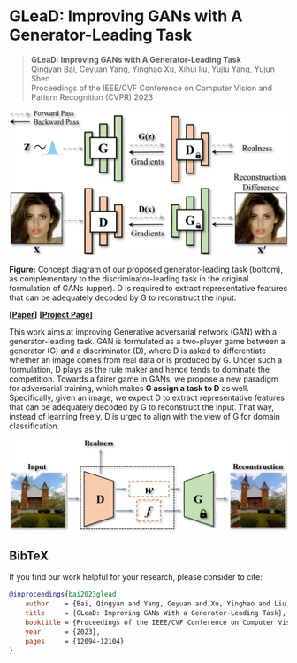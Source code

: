 # GLeaD: Improving GANs with A Generator-Leading Task

> **GLeaD: Improving GANs with A Generator-Leading Task** <br>
> Qingyan Bai, Ceyuan Yang, Yinghao Xu, Xihui liu, Yujiu Yang, Yujun Shen <br>
> Proceedings of the IEEE/CVF Conference on Computer Vision and Pattern Recognition (CVPR) 2023

<div align=center>
<img src="./docs/assets/teaser.png" width=750px>
</div>


**Figure:** Concept diagram of our proposed generator-leading
task (bottom), as complementary to the discriminator-leading task
in the original formulation of GANs (upper). D is required to
extract representative features that can be adequately decoded by
G to reconstruct the input.

**[**[**Paper**](https://arxiv.org/abs/2212.03752)**]**
**[**[**Project Page**](https://ezioby.github.io/glead/)**]**

This work aims at improving Generative adversarial network (GAN) with a generator-leading task. 
GAN is formulated as a two-player game between a generator (G) and a discriminator (D), 
where D is asked to differentiate whether an image comes from real data or is produced by G. 
Under such a formulation, D plays as the rule maker and hence tends to dominate the competition. 
Towards a fairer game in GANs, we propose a new paradigm for adversarial training, 
which makes **G assign a task to D** as well. Specifically, given an image, 
we expect D to extract representative features that can be adequately decoded by G to reconstruct the input. 
That way, instead of learning freely, D is urged to align with the view of G for domain classification.

<div align=center>
<img src="./docs/assets/framework.png" width=700px>
</div>



## BibTeX

If you find our work helpful for your research, please consider to cite:
```bibtex
@inproceedings{bai2023glead,
    author    = {Bai, Qingyan and Yang, Ceyuan and Xu, Yinghao and Liu, Xihui and Yang, Yujiu and Shen, Yujun},
    title     = {GLeaD: Improving GANs With a Generator-Leading Task},
    booktitle = {Proceedings of the IEEE/CVF Conference on Computer Vision and Pattern Recognition (CVPR)},
    year      = {2023},
    pages     = {12094-12104}
}
```

